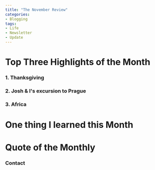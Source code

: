 ```yaml
---
title: "The November Review"
categories:
- Blogging
tags:
- Life
- Newsletter
- Update
---
```



# Top Three Highlights of the Month

### 1. Thanksgiving

### 2. Josh & I's excursion to Prague

### 3. Africa


# One thing I learned this Month

### 


# Quote of the Monthly 

### Contact